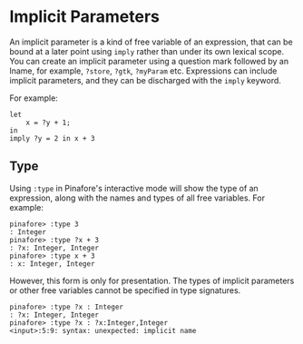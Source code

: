 # Implicit Parameters

An implicit parameter is a kind of free variable of an expression, that can be bound at a later point using `imply` rather than under its own lexical scope.
You can create an implicit parameter using a question mark followed by an lname, for example, `?store`, `?gtk`, `?myParam` etc.
Expressions can include implicit parameters, and they can be discharged with the `imply` keyword.

For example:
```pinafore
let
    x = ?y + 1;
in
imply ?y = 2 in x + 3 
```

## Type

Using `:type` in Pinafore's interactive mode will show the type of an expression, along with the names and types of all free variables.
For example:

```
pinafore> :type 3
: Integer
pinafore> :type ?x + 3
: ?x: Integer, Integer
pinafore> :type x + 3
: x: Integer, Integer
```

However, this form is only for presentation. The types of implicit parameters or other free variables cannot be specified in type signatures.

```
pinafore> :type ?x : Integer
: ?x: Integer, Integer
pinafore> :type ?x : ?x:Integer,Integer
<input>:5:9: syntax: unexpected: implicit name
```
